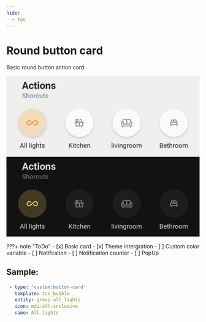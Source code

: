 ```yaml
---
hide:
  - toc
---
```

# Round button card

Basic round button action card.

![Bubble preview.png](/images/Bubble%20preview-light.png#only-light)
![Bubble preview.png](/images/Bubble%20preview-dark.png#only-dark)

???+ note "ToDo"
    - [x] Basic card
    - [x] Theme intergration
    - [ ] Custom color variable
    - [ ] Notifcation
    - [ ] Notification counter
    - [ ] PopUp

## Sample:

```yaml
 - type: 'custom:button-card'
   template: tcc_bubble
   entity: group.all_lights
   icon: mdi:all-inclusive
   name: All lights
```
